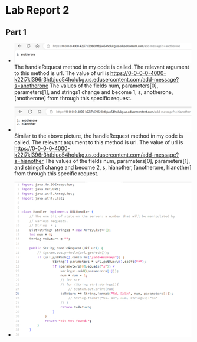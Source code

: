 # Lab Report 2

## Part 1
- ![Image](pic1.png)  
The handleRequest method in my code is called.
The relevant argument to this method is url. The value of url is https://0-0-0-0-4000-k22i7kl396r3htbjuo54holukg.us.edusercontent.com/add-message?s=anotherone
The values of the fields num, parameters[0], parameters[1], and strings1 change and become 1, s, anotherone, [anotherone] from through this specific request.

- ![Image](pic2.png)  
Similar to the above picture, the handleRequest method in my code is called.
The relevant argument to this method is url. The value of url is https://0-0-0-0-4000-k22i7kl396r3htbjuo54holukg.us.edusercontent.com/add-message?s=hianother
The values of the fields num, parameters[0], parameters[1], and strings1 change and become 2, s, hianother, [anotherone, hianother] from through this specific request.

- ![Image](stringserver.png)  

